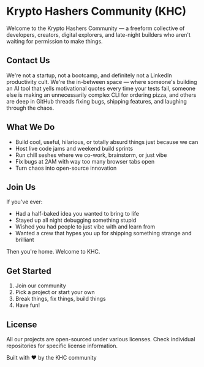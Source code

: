 # Krypto Hashers Community (KHC)

Welcome to the Krypto Hashers Community — a freeform collective of developers, creators, digital explorers, and late-night builders who aren't waiting for permission to make things.

## Contact Us

We're not a startup, not a bootcamp, and definitely not a LinkedIn productivity cult. We're the in-between space — where someone's building an AI tool that yells motivational quotes every time your tests fail, someone else is making an unnecessarily complex CLI for ordering pizza, and others are deep in GitHub threads fixing bugs, shipping features, and laughing through the chaos.

## What We Do

- Build cool, useful, hilarious, or totally absurd things just because we can
- Host live code jams and weekend build sprints
- Run chill seshes where we co-work, brainstorm, or just vibe
- Fix bugs at 2AM with way too many browser tabs open
- Turn chaos into open-source innovation

## Join Us

If you've ever:
- Had a half-baked idea you wanted to bring to life
- Stayed up all night debugging something stupid
- Wished you had people to just vibe with and learn from
- Wanted a crew that hypes you up for shipping something strange and brilliant

Then you're home. Welcome to KHC.

## Get Started

1. Join our community
2. Pick a project or start your own
3. Break things, fix things, build things
4. Have fun!

## License

All our projects are open-sourced under various licenses. Check individual repositories for specific license information.

Built with ❤️ by the KHC community
